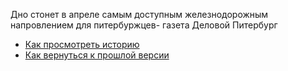 Дно стонет в апреле самым доступным железнодорожным напровлением для питербуржцев- газета Деловой Питербург
- [Как просмотреть историю](./log_help.md)
- [Как вернуться к прошлой версии](./reset_help.md)
